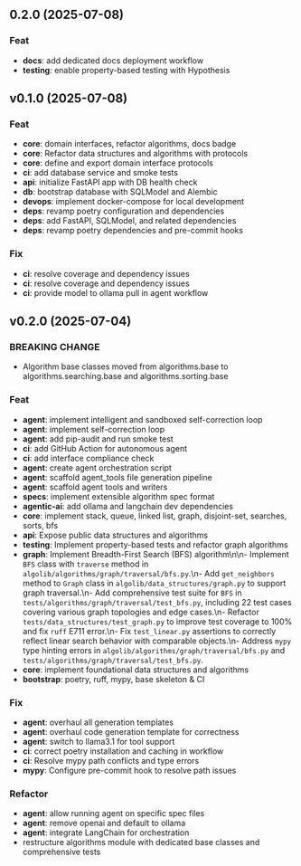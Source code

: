## 0.2.0 (2025-07-08)

### Feat

- **docs**: add dedicated docs deployment workflow
- **testing**: enable property-based testing with Hypothesis

## v0.1.0 (2025-07-08)

### Feat

- **core**: domain interfaces, refactor algorithms, docs badge
- **core**: Refactor data structures and algorithms with protocols
- **core**: define and export domain interface protocols
- **ci**: add database service and smoke tests
- **api**: initialize FastAPI app with DB health check
- **db**: bootstrap database with SQLModel and Alembic
- **devops**: implement docker-compose for local development
- **deps**: revamp poetry configuration and dependencies
- **deps**: add FastAPI, SQLModel, and related dependencies
- **deps**: revamp poetry dependencies and pre-commit hooks

### Fix

- **ci**: resolve coverage and dependency issues
- **ci**: resolve coverage and dependency issues
- **ci**: provide model to ollama pull in agent workflow

## v0.2.0 (2025-07-04)

### BREAKING CHANGE

- Algorithm base classes moved from algorithms.base to algorithms.searching.base and algorithms.sorting.base

### Feat

- **agent**: implement intelligent and sandboxed self-correction loop
- **agent**: implement self-correction loop
- **agent**: add pip-audit and run smoke test
- **ci**: add GitHub Action for autonomous agent
- **ci**: add interface compliance check
- **agent**: create agent orchestration script
- **agent**: scaffold agent_tools file generation pipeline
- **agent**: scaffold agent tools and writers
- **specs**: implement extensible algorithm spec format
- **agentic-ai**: add ollama and langchain dev dependencies
- **core**: implement stack, queue, linked list, graph, disjoint-set, searches, sorts, bfs
- **api**: Expose public data structures and algorithms
- **testing**: Implement property-based tests and refactor graph algorithms
- **graph**: Implement Breadth-First Search (BFS) algorithm\n\n- Implement `BFS` class with `traverse` method in `algolib/algorithms/graph/traversal/bfs.py`.\n- Add `get_neighbors` method to `Graph` class in `algolib/data_structures/graph.py` to support graph traversal.\n- Add comprehensive test suite for `BFS` in `tests/algorithms/graph/traversal/test_bfs.py`, including 22 test cases covering various graph topologies and edge cases.\n- Refactor `tests/data_structures/test_graph.py` to improve test coverage to 100% and fix `ruff` E711 error.\n- Fix `test_linear.py` assertions to correctly reflect linear search behavior with comparable objects.\n- Address `mypy` type hinting errors in `algolib/algorithms/graph/traversal/bfs.py` and `tests/algorithms/graph/traversal/test_bfs.py`.
- **core**: implement foundational data structures and algorithms
- **bootstrap**: poetry, ruff, mypy, base skeleton & CI

### Fix

- **agent**: overhaul all generation templates
- **agent**: overhaul code generation template for correctness
- **agent**: switch to llama3.1 for tool support
- **ci**: correct poetry installation and caching in workflow
- **ci**: Resolve mypy path conflicts and type errors
- **mypy**: Configure pre-commit hook to resolve path issues

### Refactor

- **agent**: allow running agent on specific spec files
- **agent**: remove openai and default to ollama
- **agent**: integrate LangChain for orchestration
- restructure algorithms module with dedicated base classes and comprehensive tests
